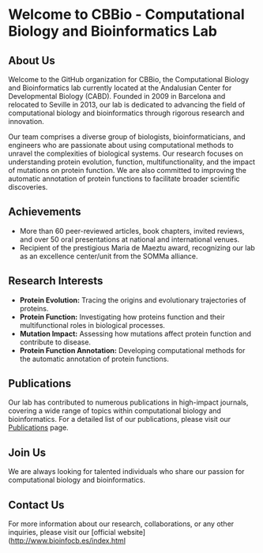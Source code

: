 # Welcome to CBBio - Computational Biology and Bioinformatics Lab

## About Us

Welcome to the GitHub organization for CBBio, the Computational Biology and Bioinformatics lab currently located at the Andalusian Center for Developmental Biology (CABD). Founded in 2009 in Barcelona and relocated to Seville in 2013, our lab is dedicated to advancing the field of computational biology and bioinformatics through rigorous research and innovation.

Our team comprises a diverse group of biologists, bioinformaticians, and engineers who are passionate about using computational methods to unravel the complexities of biological systems. Our research focuses on understanding protein evolution, function, multifunctionality, and the impact of mutations on protein function. We are also committed to improving the automatic annotation of protein functions to facilitate broader scientific discoveries.

## Achievements

- More than 60 peer-reviewed articles, book chapters, invited reviews, and over 50 oral presentations at national and international venues.
- Recipient of the prestigious Maria de Maeztu award, recognizing our lab as an excellence center/unit from the SOMMa alliance.

## Research Interests

- **Protein Evolution:** Tracing the origins and evolutionary trajectories of proteins.
- **Protein Function:** Investigating how proteins function and their multifunctional roles in biological processes.
- **Mutation Impact:** Assessing how mutations affect protein function and contribute to disease.
- **Protein Function Annotation:** Developing computational methods for the automatic annotation of protein functions.

## Publications

Our lab has contributed to numerous publications in high-impact journals, covering a wide range of topics within computational biology and bioinformatics. For a detailed list of our publications, please visit our [Publications](#) page.

## Join Us

We are always looking for talented individuals who share our passion for computational biology and bioinformatics.

## Contact Us

For more information about our research, collaborations, or any other inquiries, please visit our [official website](http://www.bioinfocb.es/index.html
